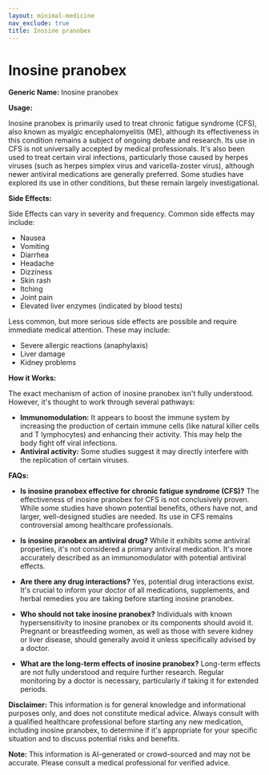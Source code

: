 ```yaml
---
layout: minimal-medicine
nav_exclude: true
title: Inosine pranobex
---
```


# Inosine pranobex

**Generic Name:** Inosine pranobex

**Usage:**

Inosine pranobex is primarily used to treat chronic fatigue syndrome (CFS), also known as myalgic encephalomyelitis (ME), although its effectiveness in this condition remains a subject of ongoing debate and research.  Its use in CFS is not universally accepted by medical professionals.  It's also been used to treat certain viral infections, particularly those caused by herpes viruses (such as herpes simplex virus and varicella-zoster virus), although newer antiviral medications are generally preferred.  Some studies have explored its use in other conditions, but these remain largely investigational.


**Side Effects:**

Side Effects can vary in severity and frequency. Common side effects may include:

* Nausea
* Vomiting
* Diarrhea
* Headache
* Dizziness
* Skin rash
* Itching
* Joint pain
* Elevated liver enzymes (indicated by blood tests)

Less common, but more serious side effects are possible and require immediate medical attention.  These may include:

* Severe allergic reactions (anaphylaxis)
* Liver damage
* Kidney problems


**How it Works:**

The exact mechanism of action of inosine pranobex isn't fully understood.  However, it's thought to work through several pathways:

* **Immunomodulation:**  It appears to boost the immune system by increasing the production of certain immune cells (like natural killer cells and T lymphocytes) and enhancing their activity. This may help the body fight off viral infections.
* **Antiviral activity:** Some studies suggest it may directly interfere with the replication of certain viruses.


**FAQs:**

* **Is inosine pranobex effective for chronic fatigue syndrome (CFS)?** The effectiveness of inosine pranobex for CFS is not conclusively proven. While some studies have shown potential benefits, others have not, and larger, well-designed studies are needed. Its use in CFS remains controversial among healthcare professionals.

* **Is inosine pranobex an antiviral drug?** While it exhibits some antiviral properties, it's not considered a primary antiviral medication.  It's more accurately described as an immunomodulator with potential antiviral effects.

* **Are there any drug interactions?**  Yes, potential drug interactions exist. It's crucial to inform your doctor of all medications, supplements, and herbal remedies you are taking before starting inosine pranobex.

* **Who should not take inosine pranobex?** Individuals with known hypersensitivity to inosine pranobex or its components should avoid it.  Pregnant or breastfeeding women, as well as those with severe kidney or liver disease, should generally avoid it unless specifically advised by a doctor.

* **What are the long-term effects of inosine pranobex?** Long-term effects are not fully understood and require further research. Regular monitoring by a doctor is necessary, particularly if taking it for extended periods.


**Disclaimer:** This information is for general knowledge and informational purposes only, and does not constitute medical advice.  Always consult with a qualified healthcare professional before starting any new medication, including inosine pranobex, to determine if it's appropriate for your specific situation and to discuss potential risks and benefits.


**Note:** This information is AI-generated or crowd-sourced and may not be accurate. Please consult a medical professional for verified advice.